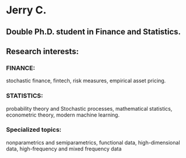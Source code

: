 # Jerry C.
## Double Ph.D. student in Finance and Statistics.
## Research interests: 
### FINANCE: 
stochastic finance, fintech, risk measures, empirical asset pricing.
### STATISTICS:
probability theory and Stochastic processes, mathematical statistics, econometric theory, modern machine learning.
### Specialized topics: 
nonparametrics and semiparametrics, functional data, high-dimensional data, high-frequency and mixed frequency data
  
